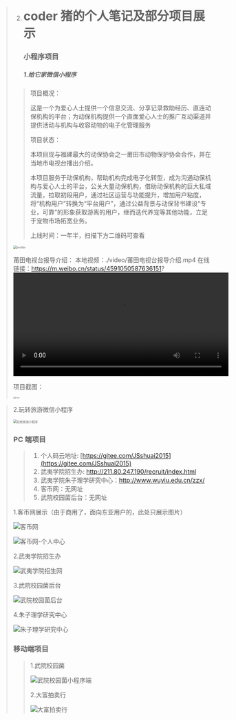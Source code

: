 > 2. # coder 猪的个人笔记及部分项目展示
>
>    ### 小程序项目
>
>    ##### 1.给它家微信小程序
>
> > 项目概况：
> >
> >  这是一个为爱心人士提供一个信息交流、分享记录救助经历、直连动保机构的平台；为动保机构提供一个直面爱心人士的推广互动渠道并提供活动与机构与收容动物的电子化管理服务
> >
> > 项目状态：
> >
> >  本项目现与福建最大的动保协会之一莆田市动物保护协会合作，并在当地市电视台播出介绍。
> >
> >  本项目服务于动保机构，帮助机构完成电子化转型，成为沟通动保机构与爱心人士的平台，公关大量动保机构，借助动保机构的巨大私域流量，拉取初段用户，通过社区运营与功能提升，增加用户粘度，将“机构用户”转换为“平台用户”，通过公益背景与动保背书建设“专业，可靠”的形象获取游离的用户，继而迭代养宠等其他功能，立足于宠物市场拓宽业务。
> >
> >  上线时间：一年半，扫描下方二维码可查看
>
> <img src="./img/home.jpg" alt="avatar" style="zoom:50%;" />
>
>  莆田电视台报导介绍：
> 本地视频：./video/莆田电视台报导介绍.mp4
> 在线链接：https://m.weibo.cn/status/4591050587636151?
> <video width="500" height="240" controls>
>      <source src="video/莆田电视台报导介绍.mp4" type="video/mp4">
> </video>
> 
> 项目截图：
> 
><img src="./img/给它家.jpg" alt="给它家" style="zoom: 25%;" />

> 
>
> 2.玩转旅游微信小程序
>
> <img src="./img/玩转旅游小程序.png" alt="玩转旅游小程序" style="zoom: 50%;" />
>
> ### PC 端项目
>
> > 1. 个人码云地址: [https://gitee.com/JSshuai2015](https://gitee.com/JSshuai2015)
> > 2. 武夷学院招生办: http://211.80.247.190/recruit/index.html
> > 3. 武夷学院朱子理学研究中心：http://www.wuyiu.edu.cn/zzx/
> > 4. 客币网：无网址
> > 5. 武院校园菌后台：无网址
>
> 1.客币网展示（由于商用了，面向东亚用户的，此处只展示图片）
>
> ![客币网](./img/客币网.png)
>
> ![客币网-个人中心](./img/客币网-个人中心.png)
>
> 2.武夷学院招生办
>
> ![武夷学院招生网](./img/武夷学院招生网.png)
>
> 3.武院校园菌后台
>
> ![武院校园菌后台](./img/武院校园菌后台.png)
>
> 4.朱子理学研究中心
>
> ![朱子理学研究中心](./img/朱子理学研究中心.png)
>
> ### 移动端项目
>
> > 1.武院校园菌
> >
> > ![武院校园菌小程序端](./img/武院校园菌小程序端.png)
> >
> > 2.大富拍卖行
> >
> > ![大富拍卖行](./img/大富拍卖行.png)
